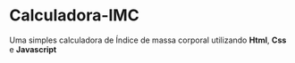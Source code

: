 # Calculadora-IMC
 Uma simples calculadora de Índice de massa corporal utilizando **Html**, **Css** e **Javascript**

